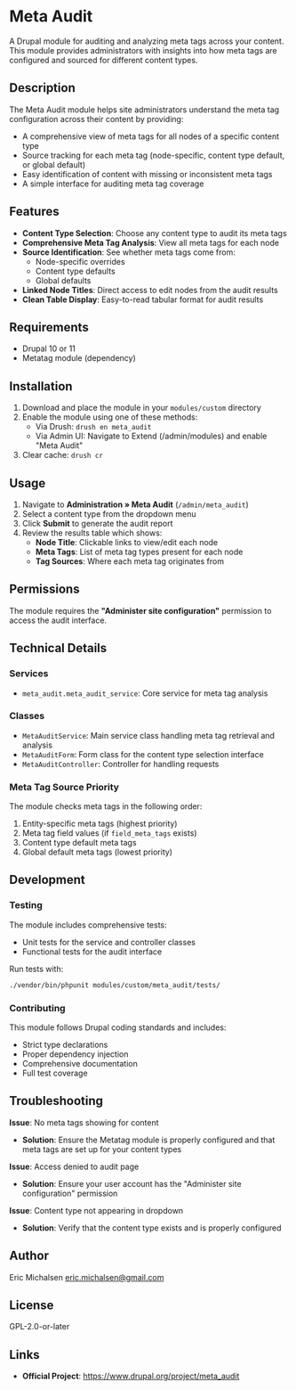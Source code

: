 # Meta Audit

A Drupal module for auditing and analyzing meta tags across your content. This module provides administrators with insights into how meta tags are configured and sourced for different content types.

## Description

The Meta Audit module helps site administrators understand the meta tag configuration across their content by providing:

- A comprehensive view of meta tags for all nodes of a specific content type
- Source tracking for each meta tag (node-specific, content type default, or global default)
- Easy identification of content with missing or inconsistent meta tags
- A simple interface for auditing meta tag coverage

## Features

- **Content Type Selection**: Choose any content type to audit its meta tags
- **Comprehensive Meta Tag Analysis**: View all meta tags for each node
- **Source Identification**: See whether meta tags come from:
  - Node-specific overrides
  - Content type defaults
  - Global defaults
- **Linked Node Titles**: Direct access to edit nodes from the audit results
- **Clean Table Display**: Easy-to-read tabular format for audit results

## Requirements

- Drupal 10 or 11
- Metatag module (dependency)

## Installation

1. Download and place the module in your `modules/custom` directory
2. Enable the module using one of these methods:
   - Via Drush: `drush en meta_audit`
   - Via Admin UI: Navigate to Extend (/admin/modules) and enable "Meta Audit"
3. Clear cache: `drush cr`

## Usage

1. Navigate to **Administration » Meta Audit** (`/admin/meta_audit`)
2. Select a content type from the dropdown menu
3. Click **Submit** to generate the audit report
4. Review the results table which shows:
   - **Node Title**: Clickable links to view/edit each node
   - **Meta Tags**: List of meta tag types present for each node
   - **Tag Sources**: Where each meta tag originates from

## Permissions

The module requires the **"Administer site configuration"** permission to access the audit interface.

## Technical Details

### Services
- `meta_audit.meta_audit_service`: Core service for meta tag analysis

### Classes
- `MetaAuditService`: Main service class handling meta tag retrieval and analysis
- `MetaAuditForm`: Form class for the content type selection interface
- `MetaAuditController`: Controller for handling requests

### Meta Tag Source Priority
The module checks meta tags in the following order:
1. Entity-specific meta tags (highest priority)
2. Meta tag field values (if `field_meta_tags` exists)
3. Content type default meta tags
4. Global default meta tags (lowest priority)

## Development

### Testing
The module includes comprehensive tests:
- Unit tests for the service and controller classes
- Functional tests for the audit interface

Run tests with:
```bash
./vendor/bin/phpunit modules/custom/meta_audit/tests/
```

### Contributing
This module follows Drupal coding standards and includes:
- Strict type declarations
- Proper dependency injection
- Comprehensive documentation
- Full test coverage

## Troubleshooting

**Issue**: No meta tags showing for content
- **Solution**: Ensure the Metatag module is properly configured and that meta tags are set up for your content types

**Issue**: Access denied to audit page
- **Solution**: Ensure your user account has the "Administer site configuration" permission

**Issue**: Content type not appearing in dropdown
- **Solution**: Verify that the content type exists and is properly configured

## Author

Eric Michalsen <eric.michalsen@gmail.com>

## License

GPL-2.0-or-later

## Links

- **Official Project**: https://www.drupal.org/project/meta_audit
